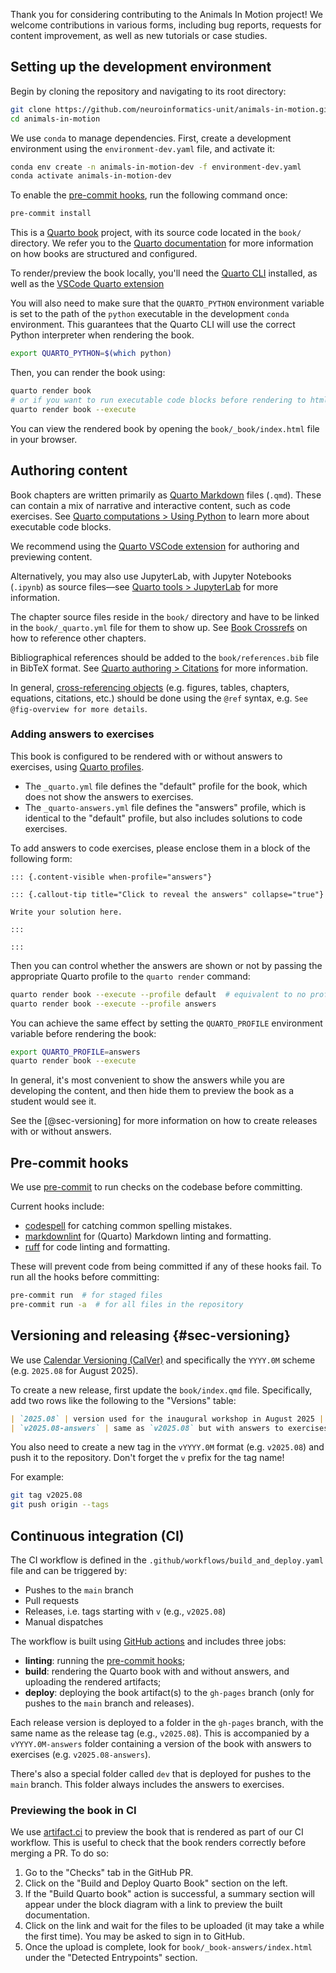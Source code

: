 Thank you for considering contributing to the Animals In Motion project!
We welcome contributions in various forms, including bug reports, requests for
content improvement, as well as new tutorials or case studies.

## Setting up the development environment

Begin by cloning the repository and navigating to its root directory:

```bash
git clone https://github.com/neuroinformatics-unit/animals-in-motion.git
cd animals-in-motion
```

We use `conda` to manage dependencies.
First, create a development environment using the `environment-dev.yaml` file, and activate it:

```bash
conda env create -n animals-in-motion-dev -f environment-dev.yaml
conda activate animals-in-motion-dev
```

To enable the [pre-commit hooks](#pre-commit-hooks), run the following command once:

```bash
pre-commit install
```

This is a [Quarto book](https://quarto.org/docs/books/index.html) project, with its source code located in the `book/` directory.
We refer you to the [Quarto documentation](https://quarto.org/docs/books/index.html) for more information on how books are structured and configured.

To render/preview the book locally, you'll need the [Quarto CLI](https://quarto.org/docs/get-started/) installed,
as well as the [VSCode Quarto extension](https://quarto.org/docs/get-started/hello/vscode.html)

You will also need to make sure that the `QUARTO_PYTHON` environment variable is set to the path of the `python` executable in the development `conda` environment.
This guarantees that the Quarto CLI will use the correct Python interpreter when rendering the book.

```bash
export QUARTO_PYTHON=$(which python)
```

Then, you can render the book using:

```bash
quarto render book
# or if you want to run executable code blocks before rendering to html
quarto render book --execute
```

You can view the rendered book by opening the `book/_book/index.html` file in your browser.

## Authoring content

Book chapters are written primarily as [Quarto Markdown](https://quarto.org/docs/authoring/markdown-basics.html) files (`.qmd`).
These can contain a mix of narrative and interactive content, such as code exercises. See [Quarto computations > Using Python](https://quarto.org/docs/computations/python.html) to learn more about executable code blocks.

We recommend using the [Quarto VSCode extension](https://marketplace.visualstudio.com/items?itemName=quarto.quarto) for authoring and previewing content.

Alternatively, you may also use JupyterLab, with Jupyter Notebooks (`.ipynb`) as source files—see [Quarto tools > JupyterLab](https://quarto.org/docs/tools/jupyter-lab.html) for more information.

The chapter source files reside in the `book/` directory and have to be linked in the `book/_quarto.yml` file for them to show up.
See [Book Crossrefs](https://quarto.org/docs/books/book-crossrefs.html) on how to reference other chapters.

Bibliographical references should be added to the `book/references.bib` file in BibTeX format.
See [Quarto authoring > Citations](https://quarto.org/docs/manuscripts/authoring/vscode.html#citations) for more information.

In general, [cross-referencing objects](https://quarto.org/docs/manuscripts/authoring/vscode.html#cross-ref) (e.g. figures, tables, chapters, equations, citations, etc.) should be done using the `@ref` syntax, e.g. `See @fig-overview for more details`.

### Adding answers to exercises

This book is configured to be rendered with or without answers to exercises,
using [Quarto profiles](https://quarto.org/docs/projects/profiles.html).

- The `_quarto.yml` file defines the "default" profile for the book, which
  does not show the answers to exercises.
- The `_quarto-answers.yml` file defines the "answers" profile, which
  is identical to the "default" profile, but also includes solutions
  to code exercises.

To add answers to code exercises, please enclose them in a block of the following form:

```{.bash}
::: {.content-visible when-profile="answers"}

::: {.callout-tip title="Click to reveal the answers" collapse="true"}

Write your solution here.

:::

:::
```

Then you can control whether the answers are shown or not by passing the appropriate Quarto profile to the `quarto render` command:

```bash
quarto render book --execute --profile default  # equivalent to no profile
quarto render book --execute --profile answers
```

You can achieve the same effect by setting the `QUARTO_PROFILE` environment variable before rendering the book:

```bash
export QUARTO_PROFILE=answers
quarto render book --execute
```

In general, it's most convenient to show the answers while you are developing the content,
and then hide them to preview the book as a student would see it.

See the [@sec-versioning] for more information on how to create releases with or without answers.

## Pre-commit hooks

We use [pre-commit](https://pre-commit.com/) to run checks on the codebase before committing.

Current hooks include:

- [codespell](https://github.com/codespell-project/codespell) for catching common spelling mistakes.
- [markdownlint](https://github.com/igorshubovych/markdownlint-cli) for (Quarto) Markdown linting and formatting.
- [ruff](https://github.com/astral-sh/ruff) for code linting and formatting.

These will prevent code from being committed if any of these hooks fail.
To run all the hooks before committing:

```sh
pre-commit run  # for staged files
pre-commit run -a  # for all files in the repository
```

## Versioning and releasing {#sec-versioning}

We use [Calendar Versioning (CalVer)](https://calver.org/) and specifically the `YYYY.0M` scheme (e.g. `2025.08` for August 2025).

To create a new release, first update the `book/index.qmd` file. Specifically, add two rows like the following to the "Versions" table:

```md
| `2025.08` | version used for the inaugural workshop in August 2025 |
| `v2025.08-answers` | same as `v2025.08` but with answers to exercises |
```

You also need to create a new tag in the `vYYYY.0M` format (e.g. `v2025.08`)
and push it to the repository. Don't forget the `v` prefix for the tag name!

For example:

```bash
git tag v2025.08
git push origin --tags
```

## Continuous integration (CI)

The CI workflow is defined in the `.github/workflows/build_and_deploy.yaml` file and can be triggered by:

- Pushes to the `main` branch
- Pull requests
- Releases, i.e. tags starting with `v` (e.g., `v2025.08`)
- Manual dispatches

The workflow is built using [GitHub actions](https://docs.github.com/en/actions) and includes three jobs:

- **linting**: running the [pre-commit hooks](#pre-commit-hooks);
- **build**: rendering the Quarto book with and without answers, and uploading the rendered artifacts;
- **deploy**: deploying the book artifact(s) to the `gh-pages` branch (only for pushes to the `main` branch and releases).

Each release version is deployed to a folder in the `gh-pages` branch, with the same name as the release tag (e.g., `v2025.08`). This is accompanied by a `vYYYY.0M-answers` folder containing a version of the book with answers to exercises (e.g. `v2025.08-answers`).

There's also a special folder called `dev` that is deployed for pushes to the `main` branch. This folder always includes the answers to exercises.

### Previewing the book in CI

We use [artifact.ci](https://artifact.ci/) to preview the book that is rendered as part of our CI workflow. This is useful to check that the book renders correctly before merging a PR. To do so:

1. Go to the "Checks" tab in the GitHub PR.
2. Click on the "Build and Deploy Quarto Book" section on the left.
3. If the "Build Quarto book" action is successful, a summary section will appear under the block diagram with a link to preview the built documentation.
4. Click on the link and wait for the files to be uploaded (it may take a while the first time). You may be asked to sign in to GitHub.
5. Once the upload is complete, look for `book/_book-answers/index.html` under the "Detected Entrypoints" section.
